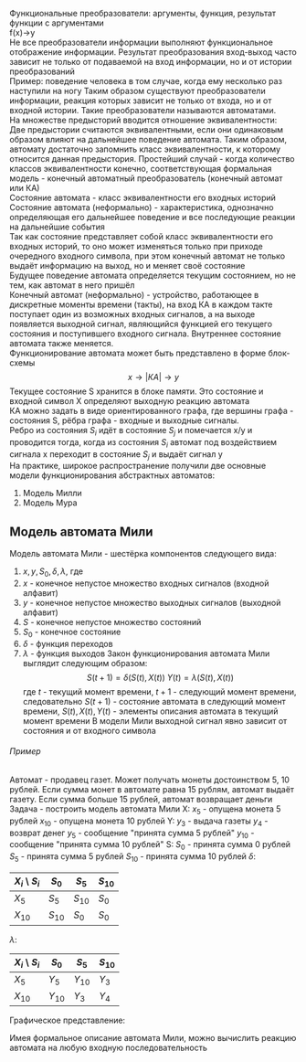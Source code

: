 Функциональные преобразователи: аргументы, функция, результат функции с аргументами  
f(x)->y  
Не все преобразователи информации выполняют функциональное отображение информации. Результат преобразования вход-выход часто зависит не только от подаваемой на вход информации, но и от истории преобразований  
Пример: поведение человека в том случае, когда ему несколько раз наступили на ногу
Таким образом существуют   преобразователи информации, реакция которых зависит не только от входа, но и от входной истории. Такие преобразователи называются автоматами.  
На множестве предысторий вводится отношение эквивалентности:  
Две предыстории считаются эквивалентными, если они одинаковым образом влияют на дальнейшее поведение автомата. Таким образом, автомату достаточно запомнить класс эквивалентности, к которому относится данная предыстория. Простейший случай - когда количество классов эквивалентности конечно, соответствующая формальная модель - конечный автоматный преобразователь (конечный автомат или КА)  
Состояние автомата - класс эквивалентности его входных историй  
Состояние автомата (неформально) - характеристика, однозначно определяющая его дальнейшее поведение и все последующие реакции на дальнейшие события  
Так как состояние представляет собой класс эквивалентности его входных историй, то оно может изменяться только при приходе очередного входного символа, при этом конечный автомат не только выдаёт информацию на выход, но и меняет своё состояние  
Будущее поведение автомата определяется текущим состоянием, но не тем, как автомат в него пришёл  
Конечный автомат (неформально) - устройство, работающее в дискретные моменты времени (такты), на вход КА в каждом такте поступает один из возможных входных сигналов, а на выходе появляется выходной сигнал, являющийся функцией его текущего состояния и поступившего входного сигнала. Внутреннее состояние автомата также меняется.  
Функционирование автомата может быть представлено в форме блок-схемы  
$$ x \rightarrow \vert КА \vert \rightarrow{y}$$
Текущее состояние S хранится в блоке памяти. Это состояние и входной символ X определяют выходную реакцию автомата  
КА можно задать в виде ориентированного графа, где вершины графа - состояния S, рёбра графа - входные и выходные сигналы.  
Ребро из состояния $S_i$ идёт в состояние $S_{j}$ и помечается x/y и проводится тогда, когда из состояния $S_{i}$ автомат под воздействием сигнала x переходит в состояние $S_{j}$ и выдаёт сигнал y  
На практике, широкое распространение получили две основные модели функционирования абстрактных автоматов:   
1. Модель Милли
2. Модель Мура
## Модель автомата Мили
Модель автомата Мили - шестёрка компонентов следующего вида:  
1. $x, y, S_{0}, \delta, \lambda$, где
1. $x$ - конечное непустое множество входных сигналов (входной алфавит)
2. $y$ - конечное непустое множество выходных сигналов (выходной алфавит)
3. $S$ - конечное непустое множество состояний
4. $S_{0}$ - конечное состояние
5. $\delta$ - функция переходов
6. $\lambda$ - функция выходов
Закон функционирования автомата Мили выглядит следующим образом:
$$S(t+1)=\delta{(S(t),X(t))} \; Y(t)=\lambda(S(t),X(t))$$
где $t$ - текущий момент времени, $t+1$ - следующий момент времени, следовательно $S(t+1)$ - состояние автомата в следующий момент времени, $S(t),X(t),Y(t)$ - элементы описания автомата в текущий момент времени
В модели Мили выходной сигнал явно зависит от состояния и от входного символа
###### Пример
Автомат - продавец газет. Может получать монеты достоинством 5, 10 рублей. Если сумма монет в автомате равна 15 рублям, автомат выдаёт газету. Если сумма больше 15 рублей, автомат возвращает деньги
Задача - построить модель автомата Мили
X:
$x_{5}$ - опущена монета 5 рублей
$x_{10}$ - опущена монета 10 рублей
Y:
$y_{3}$ - выдача газеты
$y_{4}$ - возврат денег
$y_{5}$ - сообщение "принята сумма 5 рублей"
$y_{10}$ - сообщение "принята сумма 10 рублей"
S:
$S_{0}$ - принята сумма 0 рублей
$S_{5}$ - принята сумма 5 рублей
$S_{10}$ - принята сумма 10 рублей
$\delta:$

| $X_{i}$ \ $S_{i}$ | $S_{0}$ | $S_{5}$ | $S_{10}$ |
| -------------------------- | --- | --- | ---- |
| $X_5$                        | $S_5$    | $S_{10}$    | $S_{0}$     |
| $X_{10}$                       | $S_{10}$    | $S_{0}$    | $S_{0}$     |
$\lambda:$

| $X_{i}$ \ $S_{i}$ | $S_{0}$  | $S_{5}$  | $S_{10}$ |
| ----------------- | -------- | -------- | -------- |
| $X_5$             | $Y_5$    | $Y_{10}$ | $Y_{3}$  |
| $X_{10}$          | $Y_{10}$ | $Y_{3}$  | $Y_{4}$  |

Графическое представление:

Имея формальное описание автомата Мили, можно вычислить реакцию автомата на любую входную последовательность
